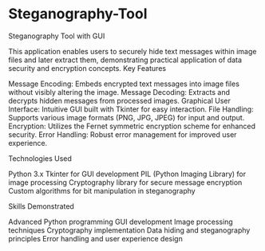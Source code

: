 # Steganography-Tool
Steganography Tool with GUI

This application enables users to securely hide text messages within image files and later extract them, demonstrating practical application of data security and encryption concepts.
Key Features

Message Encoding: Embeds encrypted text messages into image files without visibly altering the image.
Message Decoding: Extracts and decrypts hidden messages from processed images.
Graphical User Interface: Intuitive GUI built with Tkinter for easy interaction.
File Handling: Supports various image formats (PNG, JPG, JPEG) for input and output.
Encryption: Utilizes the Fernet symmetric encryption scheme for enhanced security.
Error Handling: Robust error management for improved user experience.

Technologies Used

Python 3.x
Tkinter for GUI development
PIL (Python Imaging Library) for image processing
Cryptography library for secure message encryption
Custom algorithms for bit manipulation in steganography

Skills Demonstrated

Advanced Python programming
GUI development
Image processing techniques
Cryptography implementation
Data hiding and steganography principles
Error handling and user experience design
